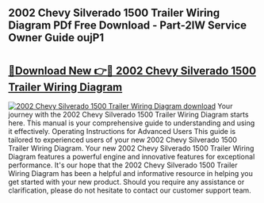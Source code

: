 ## 2002 Chevy Silverado 1500 Trailer Wiring Diagram PDf Free Download - Part-2lW Service Owner Guide oujP1

# <h2><a href="http://dfsxw4o.blite.top/?on=2002+Chevy+Silverado+1500+Trailer+Wiring+Diagram">🔗Download New 👉🔴 2002 Chevy Silverado 1500 Trailer Wiring Diagram</a></h2>

[![2002 Chevy Silverado 1500 Trailer Wiring Diagram download](https://i.imgur.com/lujVjoI.png)](http://dfsxw4o.blite.top/?on=2002+Chevy+Silverado+1500+Trailer+Wiring+Diagram)
Your journey with the 2002 Chevy Silverado 1500 Trailer Wiring Diagram starts here. This manual is your comprehensive guide to understanding and using it effectively. Operating Instructions for Advanced Users This guide is tailored to experienced users of your new 2002 Chevy Silverado 1500 Trailer Wiring Diagram. Your new 2002 Chevy Silverado 1500 Trailer Wiring Diagram features a powerful engine and innovative features for exceptional performance. It's our hope that the 2002 Chevy Silverado 1500 Trailer Wiring Diagram has been a helpful and informative resource in helping you get started with your new product. Should you require any assistance or clarification, please do not hesitate to contact our customer support team.
